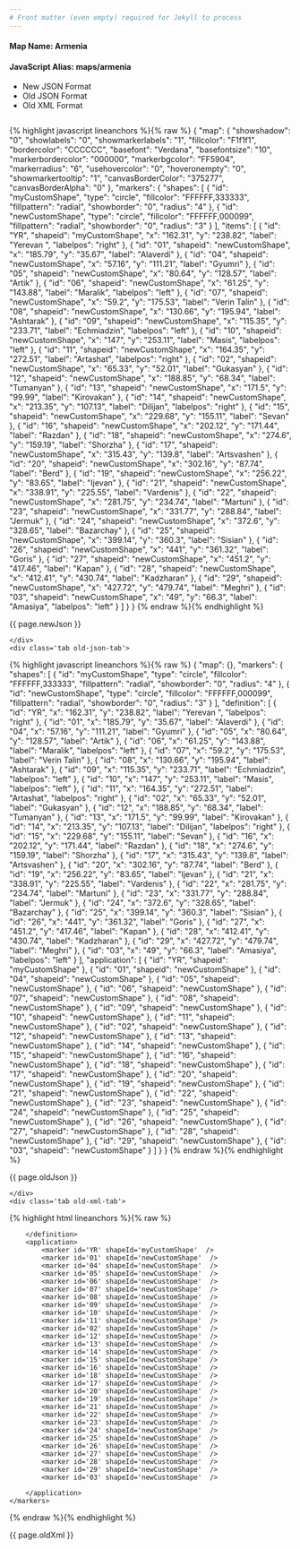 ```yaml
---
# Front matter (even empty) required for Jekyll to process
---
```


#### Map Name: Armenia

#### JavaScript Alias: maps/armenia


<ul class='code-tabs'>
    <li class='active'>
        <a data-toggle='new-json'>New JSON Format</a>
    </li>
    <li>
        <a data-toggle='old-json'>Old JSON Format</a>
    </li>
    <li>
        <a data-toggle='old-xml'>Old XML Format</a>
    </li>
</ul>
<div class='tab-content'>
    <pre class='plain-code'></pre>
    <div class='tab new-json-tab active'>
{% highlight javascript lineanchors %}{% raw %}
{
    "map": {
        "showshadow": "0",
        "showlabels": "0",
        "showmarkerlabels": "1",
        "fillcolor": "F1f1f1",
        "bordercolor": "CCCCCC",
        "basefont": "Verdana",
        "basefontsize": "10",
        "markerbordercolor": "000000",
        "markerbgcolor": "FF5904",
        "markerradius": "6",
        "usehovercolor": "0",
        "hoveronempty": "0",
        "showmarkertooltip": "1",
        "canvasBorderColor": "375277",
        "canvasBorderAlpha": "0"
    },
    "markers": {
        "shapes": [
            {
                "id": "myCustomShape",
                "type": "circle",
                "fillcolor": "FFFFFF,333333",
                "fillpattern": "radial",
                "showborder": "0",
                "radius": "4"
            },
            {
                "id": "newCustomShape",
                "type": "circle",
                "fillcolor": "FFFFFF,000099",
                "fillpattern": "radial",
                "showborder": "0",
                "radius": "3"
            }
        ],
        "items": [
            {
                "id": "YR",
                "shapeid": "myCustomShape",
                "x": "162.31",
                "y": "238.82",
                "label": "Yerevan ",
                "labelpos": "right"
            },
            {
                "id": "01",
                "shapeid": "newCustomShape",
                "x": "185.79",
                "y": "35.67",
                "label": "Alaverdi"
            },
            {
                "id": "04",
                "shapeid": "newCustomShape",
                "x": "57.16",
                "y": "111.21",
                "label": "Gyumri"
            },
            {
                "id": "05",
                "shapeid": "newCustomShape",
                "x": "80.64",
                "y": "128.57",
                "label": "Artik"
            },
            {
                "id": "06",
                "shapeid": "newCustomShape",
                "x": "61.25",
                "y": "143.88",
                "label": "Maralik",
                "labelpos": "left"
            },
            {
                "id": "07",
                "shapeid": "newCustomShape",
                "x": "59.2",
                "y": "175.53",
                "label": "Verin Talin"
            },
            {
                "id": "08",
                "shapeid": "newCustomShape",
                "x": "130.66",
                "y": "195.94",
                "label": "Ashtarak"
            },
            {
                "id": "09",
                "shapeid": "newCustomShape",
                "x": "115.35",
                "y": "233.71",
                "label": "Echmiadzin",
                "labelpos": "left"
            },
            {
                "id": "10",
                "shapeid": "newCustomShape",
                "x": "147",
                "y": "253.11",
                "label": "Masis",
                "labelpos": "left"
            },
            {
                "id": "11",
                "shapeid": "newCustomShape",
                "x": "164.35",
                "y": "272.51",
                "label": "Artashat",
                "labelpos": "right"
            },
            {
                "id": "02",
                "shapeid": "newCustomShape",
                "x": "65.33",
                "y": "52.01",
                "label": "Gukasyan"
            },
            {
                "id": "12",
                "shapeid": "newCustomShape",
                "x": "188.85",
                "y": "68.34",
                "label": "Tumanyan"
            },
            {
                "id": "13",
                "shapeid": "newCustomShape",
                "x": "171.5",
                "y": "99.99",
                "label": "Kirovakan"
            },
            {
                "id": "14",
                "shapeid": "newCustomShape",
                "x": "213.35",
                "y": "107.13",
                "label": "Dilijan",
                "labelpos": "right"
            },
            {
                "id": "15",
                "shapeid": "newCustomShape",
                "x": "229.68",
                "y": "155.11",
                "label": "Sevan"
            },
            {
                "id": "16",
                "shapeid": "newCustomShape",
                "x": "202.12",
                "y": "171.44",
                "label": "Razdan"
            },
            {
                "id": "18",
                "shapeid": "newCustomShape",
                "x": "274.6",
                "y": "159.19",
                "label": "Shorzha"
            },
            {
                "id": "17",
                "shapeid": "newCustomShape",
                "x": "315.43",
                "y": "139.8",
                "label": "Artsvashen"
            },
            {
                "id": "20",
                "shapeid": "newCustomShape",
                "x": "302.16",
                "y": "87.74",
                "label": "Berd"
            },
            {
                "id": "19",
                "shapeid": "newCustomShape",
                "x": "256.22",
                "y": "83.65",
                "label": "Ijevan"
            },
            {
                "id": "21",
                "shapeid": "newCustomShape",
                "x": "338.91",
                "y": "225.55",
                "label": "Vardenis"
            },
            {
                "id": "22",
                "shapeid": "newCustomShape",
                "x": "281.75",
                "y": "234.74",
                "label": "Martuni"
            },
            {
                "id": "23",
                "shapeid": "newCustomShape",
                "x": "331.77",
                "y": "288.84",
                "label": "Jermuk"
            },
            {
                "id": "24",
                "shapeid": "newCustomShape",
                "x": "372.6",
                "y": "328.65",
                "label": "Bazarchay"
            },
            {
                "id": "25",
                "shapeid": "newCustomShape",
                "x": "399.14",
                "y": "360.3",
                "label": "Sisian"
            },
            {
                "id": "26",
                "shapeid": "newCustomShape",
                "x": "441",
                "y": "361.32",
                "label": "Goris"
            },
            {
                "id": "27",
                "shapeid": "newCustomShape",
                "x": "451.2",
                "y": "417.46",
                "label": "Kapan"
            },
            {
                "id": "28",
                "shapeid": "newCustomShape",
                "x": "412.41",
                "y": "430.74",
                "label": "Kadzharan"
            },
            {
                "id": "29",
                "shapeid": "newCustomShape",
                "x": "427.72",
                "y": "479.74",
                "label": "Meghri"
            },
            {
                "id": "03",
                "shapeid": "newCustomShape",
                "x": "49",
                "y": "66.3",
                "label": "Amasiya",
                "labelpos": "left"
            }
        ]
    }
}
{% endraw %}{% endhighlight %}


<p class='text-success'>{{ page.newJson }}</p>

    </div>
    <div class='tab old-json-tab'>
{% highlight javascript lineanchors %}{% raw %}
{
    "map": {},
    "markers": {
        "shapes": [
            {
                "id": "myCustomShape",
                "type": "circle",
                "fillcolor": "FFFFFF,333333",
                "fillpattern": "radial",
                "showborder": "0",
                "radius": "4"
            },
            {
                "id": "newCustomShape",
                "type": "circle",
                "fillcolor": "FFFFFF,000099",
                "fillpattern": "radial",
                "showborder": "0",
                "radius": "3"
            }
        ],
        "definition": [
            {
                "id": "YR",
                "x": "162.31",
                "y": "238.82",
                "label": "Yerevan ",
                "labelpos": "right"
            },
            {
                "id": "01",
                "x": "185.79",
                "y": "35.67",
                "label": "Alaverdi"
            },
            {
                "id": "04",
                "x": "57.16",
                "y": "111.21",
                "label": "Gyumri"
            },
            {
                "id": "05",
                "x": "80.64",
                "y": "128.57",
                "label": "Artik"
            },
            {
                "id": "06",
                "x": "61.25",
                "y": "143.88",
                "label": "Maralik",
                "labelpos": "left"
            },
            {
                "id": "07",
                "x": "59.2",
                "y": "175.53",
                "label": "Verin Talin"
            },
            {
                "id": "08",
                "x": "130.66",
                "y": "195.94",
                "label": "Ashtarak"
            },
            {
                "id": "09",
                "x": "115.35",
                "y": "233.71",
                "label": "Echmiadzin",
                "labelpos": "left"
            },
            {
                "id": "10",
                "x": "147",
                "y": "253.11",
                "label": "Masis",
                "labelpos": "left"
            },
            {
                "id": "11",
                "x": "164.35",
                "y": "272.51",
                "label": "Artashat",
                "labelpos": "right"
            },
            {
                "id": "02",
                "x": "65.33",
                "y": "52.01",
                "label": "Gukasyan"
            },
            {
                "id": "12",
                "x": "188.85",
                "y": "68.34",
                "label": "Tumanyan"
            },
            {
                "id": "13",
                "x": "171.5",
                "y": "99.99",
                "label": "Kirovakan"
            },
            {
                "id": "14",
                "x": "213.35",
                "y": "107.13",
                "label": "Dilijan",
                "labelpos": "right"
            },
            {
                "id": "15",
                "x": "229.68",
                "y": "155.11",
                "label": "Sevan"
            },
            {
                "id": "16",
                "x": "202.12",
                "y": "171.44",
                "label": "Razdan"
            },
            {
                "id": "18",
                "x": "274.6",
                "y": "159.19",
                "label": "Shorzha"
            },
            {
                "id": "17",
                "x": "315.43",
                "y": "139.8",
                "label": "Artsvashen"
            },
            {
                "id": "20",
                "x": "302.16",
                "y": "87.74",
                "label": "Berd"
            },
            {
                "id": "19",
                "x": "256.22",
                "y": "83.65",
                "label": "Ijevan"
            },
            {
                "id": "21",
                "x": "338.91",
                "y": "225.55",
                "label": "Vardenis"
            },
            {
                "id": "22",
                "x": "281.75",
                "y": "234.74",
                "label": "Martuni"
            },
            {
                "id": "23",
                "x": "331.77",
                "y": "288.84",
                "label": "Jermuk"
            },
            {
                "id": "24",
                "x": "372.6",
                "y": "328.65",
                "label": "Bazarchay"
            },
            {
                "id": "25",
                "x": "399.14",
                "y": "360.3",
                "label": "Sisian"
            },
            {
                "id": "26",
                "x": "441",
                "y": "361.32",
                "label": "Goris"
            },
            {
                "id": "27",
                "x": "451.2",
                "y": "417.46",
                "label": "Kapan"
            },
            {
                "id": "28",
                "x": "412.41",
                "y": "430.74",
                "label": "Kadzharan"
            },
            {
                "id": "29",
                "x": "427.72",
                "y": "479.74",
                "label": "Meghri"
            },
            {
                "id": "03",
                "x": "49",
                "y": "66.3",
                "label": "Amasiya",
                "labelpos": "left"
            }
        ],
        "application": [
            {
                "id": "YR",
                "shapeid": "myCustomShape"
            },
            {
                "id": "01",
                "shapeid": "newCustomShape"
            },
            {
                "id": "04",
                "shapeid": "newCustomShape"
            },
            {
                "id": "05",
                "shapeid": "newCustomShape"
            },
            {
                "id": "06",
                "shapeid": "newCustomShape"
            },
            {
                "id": "07",
                "shapeid": "newCustomShape"
            },
            {
                "id": "08",
                "shapeid": "newCustomShape"
            },
            {
                "id": "09",
                "shapeid": "newCustomShape"
            },
            {
                "id": "10",
                "shapeid": "newCustomShape"
            },
            {
                "id": "11",
                "shapeid": "newCustomShape"
            },
            {
                "id": "02",
                "shapeid": "newCustomShape"
            },
            {
                "id": "12",
                "shapeid": "newCustomShape"
            },
            {
                "id": "13",
                "shapeid": "newCustomShape"
            },
            {
                "id": "14",
                "shapeid": "newCustomShape"
            },
            {
                "id": "15",
                "shapeid": "newCustomShape"
            },
            {
                "id": "16",
                "shapeid": "newCustomShape"
            },
            {
                "id": "18",
                "shapeid": "newCustomShape"
            },
            {
                "id": "17",
                "shapeid": "newCustomShape"
            },
            {
                "id": "20",
                "shapeid": "newCustomShape"
            },
            {
                "id": "19",
                "shapeid": "newCustomShape"
            },
            {
                "id": "21",
                "shapeid": "newCustomShape"
            },
            {
                "id": "22",
                "shapeid": "newCustomShape"
            },
            {
                "id": "23",
                "shapeid": "newCustomShape"
            },
            {
                "id": "24",
                "shapeid": "newCustomShape"
            },
            {
                "id": "25",
                "shapeid": "newCustomShape"
            },
            {
                "id": "26",
                "shapeid": "newCustomShape"
            },
            {
                "id": "27",
                "shapeid": "newCustomShape"
            },
            {
                "id": "28",
                "shapeid": "newCustomShape"
            },
            {
                "id": "29",
                "shapeid": "newCustomShape"
            },
            {
                "id": "03",
                "shapeid": "newCustomShape"
            }
        ]
    }
}
{% endraw %}{% endhighlight %}


<p class='text-success'>{{ page.oldJson }}</p>

    </div>
    <div class='tab old-xml-tab'>
{% highlight html lineanchors %}{% raw %}
<map>
	<markers>
	<shapes>
	     <shape id='myCustomShape' type='circle' fillColor='FFFFFF,333333' fillPattern='radial' showBorder='0' radius='4'/>
		 <shape id='newCustomShape' type='circle' fillColor='FFFFFF,000099' fillPattern='radial' showBorder='0' radius='3'/>
	</shapes>
		<definition>
			<marker id='YR' x='162.31' y='238.82' label='Yerevan ' labelPos='right'  />
			<marker id='01' x='185.79' y='35.67' label='Alaverdi'  />
			<marker id='04' x='57.16' y='111.21' label='Gyumri'  />
			<marker id='05' x='80.64' y='128.57' label='Artik'  />
			<marker id='06' x='61.25' y='143.88' label='Maralik' labelPos='left' />
			<marker id='07' x='59.2' y='175.53' label='Verin Talin'  />
			<marker id='08' x='130.66' y='195.94' label='Ashtarak'  />
			<marker id='09' x='115.35' y='233.71' label='Echmiadzin' labelPos='left' />
			<marker id='10' x='147' y='253.11' label='Masis' labelPos='left' />
			<marker id='11' x='164.35' y='272.51' label='Artashat' labelPos='right'  />
			<marker id='02' x='65.33' y='52.01' label='Gukasyan'  />
			<marker id='12' x='188.85' y='68.34' label='Tumanyan'  />
			<marker id='13' x='171.5' y='99.99' label='Kirovakan'  />
			<marker id='14' x='213.35' y='107.13' label='Dilijan' labelPos='right' />
			<marker id='15' x='229.68' y='155.11' label='Sevan'  />
			<marker id='16' x='202.12' y='171.44' label='Razdan'  />
			<marker id='18' x='274.6' y='159.19' label='Shorzha'  />
			<marker id='17' x='315.43' y='139.8' label='Artsvashen'  />
			<marker id='20' x='302.16' y='87.74' label='Berd'  />
			<marker id='19' x='256.22' y='83.65' label='Ijevan'  />
			<marker id='21' x='338.91' y='225.55' label='Vardenis'  />
			<marker id='22' x='281.75' y='234.74' label='Martuni'  />
			<marker id='23' x='331.77' y='288.84' label='Jermuk'  />
			<marker id='24' x='372.6' y='328.65' label='Bazarchay'  />
			<marker id='25' x='399.14' y='360.3' label='Sisian'  />
			<marker id='26' x='441' y='361.32' label='Goris'  />
			<marker id='27' x='451.2' y='417.46' label='Kapan'  />
			<marker id='28' x='412.41' y='430.74' label='Kadzharan'  />
			<marker id='29' x='427.72' y='479.74' label='Meghri'  />
			<marker id='03' x='49' y='66.3' label='Amasiya' labelPos='left' />

		</definition>
		<application>
			<marker id='YR' shapeId='myCustomShape'  />
			<marker id='01' shapeId='newCustomShape'  />
			<marker id='04' shapeId='newCustomShape'  />
			<marker id='05' shapeId='newCustomShape'  />
			<marker id='06' shapeId='newCustomShape'  />
			<marker id='07' shapeId='newCustomShape'  />
			<marker id='08' shapeId='newCustomShape'  />
			<marker id='09' shapeId='newCustomShape'  />
			<marker id='10' shapeId='newCustomShape'  />
			<marker id='11' shapeId='newCustomShape'  />
			<marker id='02' shapeId='newCustomShape'  />
			<marker id='12' shapeId='newCustomShape'  />
			<marker id='13' shapeId='newCustomShape'  />
			<marker id='14' shapeId='newCustomShape'  />
			<marker id='15' shapeId='newCustomShape'  />
			<marker id='16' shapeId='newCustomShape'  />
			<marker id='18' shapeId='newCustomShape'  />
			<marker id='17' shapeId='newCustomShape'  />
			<marker id='20' shapeId='newCustomShape'  />
			<marker id='19' shapeId='newCustomShape'  />
			<marker id='21' shapeId='newCustomShape'  />
			<marker id='22' shapeId='newCustomShape'  />
			<marker id='23' shapeId='newCustomShape'  />
			<marker id='24' shapeId='newCustomShape'  />
			<marker id='25' shapeId='newCustomShape'  />
			<marker id='26' shapeId='newCustomShape'  />
			<marker id='27' shapeId='newCustomShape'  />
			<marker id='28' shapeId='newCustomShape'  />
			<marker id='29' shapeId='newCustomShape'  />
			<marker id='03' shapeId='newCustomShape'  />

		</application>
	</markers>
</map>
{% endraw %}{% endhighlight %}

<p class='text-success'>{{ page.oldXml }}</p>

</div>
</div>
